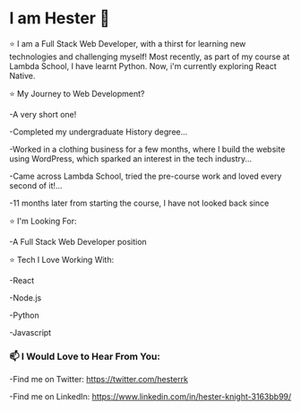 # I am Hester 👋



⭐ I am a Full Stack Web Developer, with a thirst for learning new technologies and challenging myself!
Most recently, as part of my course at Lambda School, I have learnt Python. Now, i'm currently exploring React Native. 

⭐ My Journey to Web Development?

-A very short one!

-Completed my undergraduate History degree...

-Worked in a clothing business for a few months, where I build the website using WordPress, which sparked an interest in the tech industry...

-Came across Lambda School, tried the pre-course work and loved every second of it!...

-11 months later from starting the course, I have not looked back since


⭐ I'm Looking For:

-A Full Stack Web Developer position

⭐ Tech I Love Working With:

-React

-Node.js

-Python

-Javascript


### 📫 I Would Love to Hear From You: 
-Find me on Twitter: https://twitter.com/hesterrk

-Find me on LinkedIn: https://www.linkedin.com/in/hester-knight-3163bb99/





